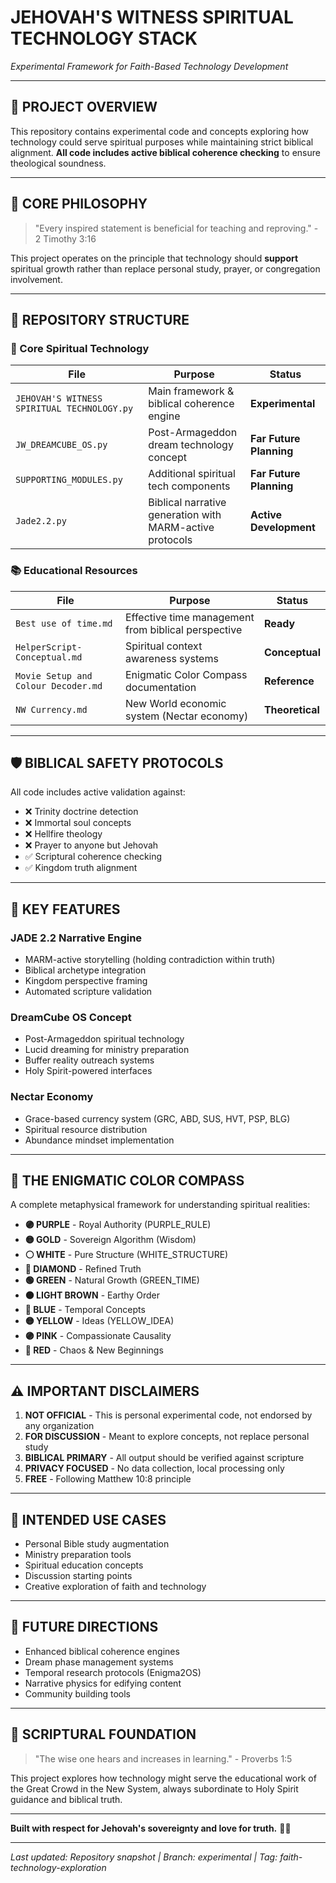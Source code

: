 # JEHOVAH'S WITNESS SPIRITUAL TECHNOLOGY STACK

*Experimental Framework for Faith-Based Technology Development*

---

## 📁 PROJECT OVERVIEW

This repository contains experimental code and concepts exploring how technology could serve spiritual purposes while maintaining strict biblical alignment. **All code includes active biblical coherence checking** to ensure theological soundness.

---

## 🎯 CORE PHILOSOPHY

> "Every inspired statement is beneficial for teaching and reproving." - 2 Timothy 3:16

This project operates on the principle that technology should **support** spiritual growth rather than replace personal study, prayer, or congregation involvement.

---

## 📄 REPOSITORY STRUCTURE

### 🚀 Core Spiritual Technology
| File | Purpose | Status |
|------|---------|---------|
| `JEHOVAH'S WITNESS SPIRITUAL TECHNOLOGY.py` | Main framework & biblical coherence engine | **Experimental** |
| `JW_DREAMCUBE_OS.py` | Post-Armageddon dream technology concept | **Far Future Planning** |
| `SUPPORTING_MODULES.py` | Additional spiritual tech components | **Far Future Planning** |
| `Jade2.2.py` | Biblical narrative generation with MARM-active protocols | **Active Development** |

### 📚 Educational Resources  
| File | Purpose | Status |
|------|---------|---------|
| `Best use of time.md` | Effective time management from biblical perspective | **Ready** |
| `HelperScript-Conceptual.md` | Spiritual context awareness systems | **Conceptual** |
| `Movie Setup and Colour Decoder.md` | Enigmatic Color Compass documentation | **Reference** |
| `NW Currency.md` | New World economic system (Nectar economy) | **Theoretical** |

---

## 🛡️ BIBLICAL SAFETY PROTOCOLS

All code includes active validation against:
- ❌ Trinity doctrine detection
- ❌ Immortal soul concepts  
- ❌ Hellfire theology
- ❌ Prayer to anyone but Jehovah
- ✅ Scriptural coherence checking
- ✅ Kingdom truth alignment

---

## 🌟 KEY FEATURES

### **JADE 2.2 Narrative Engine**
- MARM-active storytelling (holding contradiction within truth)
- Biblical archetype integration
- Kingdom perspective framing
- Automated scripture validation

### **DreamCube OS Concept** 
- Post-Armageddon spiritual technology
- Lucid dreaming for ministry preparation
- Buffer reality outreach systems
- Holy Spirit-powered interfaces

### **Nectar Economy**
- Grace-based currency system (GRC, ABD, SUS, HVT, PSP, BLG)
- Spiritual resource distribution
- Abundance mindset implementation

---

## 🎨 THE ENIGMATIC COLOR COMPASS

A complete metaphysical framework for understanding spiritual realities:

- **🟣 PURPLE** - Royal Authority (PURPLE_RULE)
- **🟡 GOLD** - Sovereign Algorithm (Wisdom)
- **⚪ WHITE** - Pure Structure (WHITE_STRUCTURE)  
- **💎 DIAMOND** - Refined Truth
- **🟢 GREEN** - Natural Growth (GREEN_TIME)
- **🟤 LIGHT BROWN** - Earthy Order
- **🔵 BLUE** - Temporal Concepts
- **🟡 YELLOW** - Ideas (YELLOW_IDEA)
- **🟣 PINK** - Compassionate Causality
- **🔴 RED** - Chaos & New Beginnings

---

## ⚠️ IMPORTANT DISCLAIMERS

1. **NOT OFFICIAL** - This is personal experimental code, not endorsed by any organization
2. **FOR DISCUSSION** - Meant to explore concepts, not replace personal study
3. **BIBLICAL PRIMARY** - All output should be verified against scripture
4. **PRIVACY FOCUSED** - No data collection, local processing only
5. **FREE** - Following Matthew 10:8 principle

---

## 🎯 INTENDED USE CASES

- Personal Bible study augmentation
- Ministry preparation tools
- Spiritual education concepts
- Discussion starting points
- Creative exploration of faith and technology

---

## 🔮 FUTURE DIRECTIONS

- Enhanced biblical coherence engines
- Dream phase management systems  
- Temporal research protocols (Enigma2OS)
- Narrative physics for edifying content
- Community building tools

---

## 📖 SCRIPTURAL FOUNDATION

> "The wise one hears and increases in learning." - Proverbs 1:5

This project explores how technology might serve the educational work of the Great Crowd in the New System, always subordinate to Holy Spirit guidance and biblical truth.

---

**Built with respect for Jehovah's sovereignty and love for truth.** 📖✨

---
*Last updated: Repository snapshot | Branch: experimental | Tag: faith-technology-exploration*
